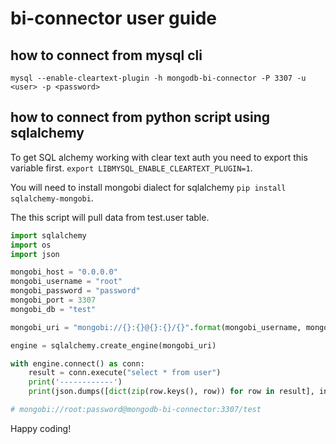 # bi-connector user guide

## how to connect from mysql cli
`mysql --enable-cleartext-plugin -h mongodb-bi-connector -P 3307 -u <user> -p <password>`

## how to connect from python script using sqlalchemy
To get SQL alchemy working with clear text auth you need to export this variable first.
`export LIBMYSQL_ENABLE_CLEARTEXT_PLUGIN=1`.

You will need to install mongobi dialect for sqlalchemy
`pip install sqlalchemy-mongobi`.

The this script will pull data from test.user table.
```python
import sqlalchemy
import os
import json

mongobi_host = "0.0.0.0"
mongobi_username = "root"
mongobi_password = "password"
mongobi_port = 3307
mongobi_db = "test"

mongobi_uri = "mongobi://{}:{}@{}:{}/{}".format(mongobi_username, mongobi_password, mongobi_host, mongobi_port, mongobi_db)

engine = sqlalchemy.create_engine(mongobi_uri)

with engine.connect() as conn:
    result = conn.execute("select * from user")
    print('------------')
    print(json.dumps([dict(zip(row.keys(), row)) for row in result], indent=2))

# mongobi://root:password@mongodb-bi-connector:3307/test
```

Happy coding!

